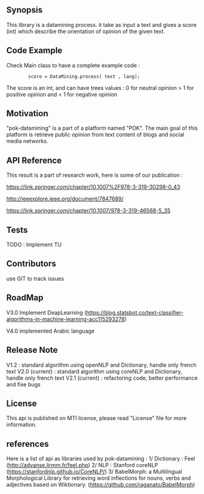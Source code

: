 ## Synopsis
This library is a datamining process. it take as input a text and gives a score (int) which describe the orientation of opinion of the given text.

## Code Example

Check Main class to have a complete example code :

			score = DataMining.process( text , lang);

The score is an int, and can have trees values :
	0 for neutral opinion
	> 1 for positive opinion
	and < 1 for negative opinion

## Motivation

"pok-datamining" is a part of a platform named "POK". The main goal of this platform is retrieve public opinion from text content of blogs and social media networks.

## API Reference

This result is a part of research work, here is some of our publication :

https://link.springer.com/chapter/10.1007%2F978-3-319-30298-0_43 

http://ieeexplore.ieee.org/document/7847689/

https://link.springer.com/chapter/10.1007/978-3-319-46568-5_35

## Tests

TODO : Implement TU

## Contributors

use GIT to track issues

## RoadMap
	
V3.0
	Implement DeapLearning (https://blog.statsbot.co/text-classifier-algorithms-in-machine-learning-acc115293278)
	
V4.0 implemented Arabic language

## Release Note

V1.2 : standard algorithm using openNLP and Dictionary, handle only french text
V2.0 (current) : standard algorithm using coreNLP and Dictionary, handle only french text
V2.1 (current) : refactoring code, better performance and fixe bugs

## License

This api is published on MTI license, please read "License" file for more information. 

## references
Here is a list of api as libraries used by pok-datamining :
1/ Dictionary : Feel (http://advanse.lirmm.fr/feel.php)
2/ NLP : Stanford coreNLP (https://stanfordnlp.github.io/CoreNLP/)
3/ BabelMorph: a Multilingual Morphological Library for retrieving word inflections for nouns, verbs and adjectives based on Wiktionary. (https://github.com/raganato/BabelMorph)
